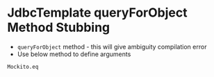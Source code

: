 # JdbcTemplate queryForObject Method Stubbing
* `queryForObject` method - this will give ambiguity compilation error
* Use below method to define arguments
```
Mockito.eq
```
